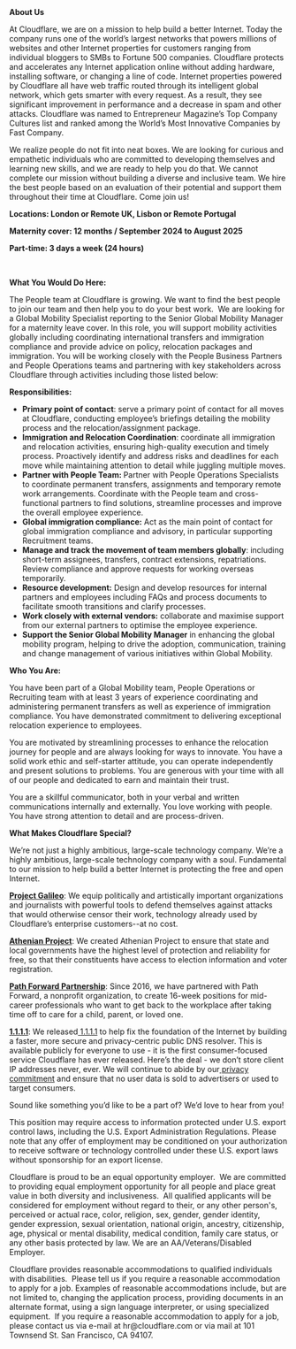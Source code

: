 <div class="content-intro">
	<div><strong>About Us</strong></div>
	<div>
		<p>At Cloudflare, we are on a mission to help build a better Internet. Today the company runs one of the world’s largest networks that powers millions of websites and other Internet properties for customers ranging from individual bloggers to SMBs to Fortune 500 companies. Cloudflare protects and accelerates any Internet application online without adding hardware, installing software, or changing a line of code. Internet properties powered by Cloudflare all have web traffic routed through its intelligent global network, which gets smarter with every request. As a result, they see significant improvement in performance and a decrease in spam and other attacks. Cloudflare was named to Entrepreneur Magazine’s Top Company Cultures list and ranked among the World’s Most Innovative Companies by Fast Company.&nbsp;</p>
		<p><span style="font-weight: 400;">We realize people do not fit into neat boxes. We are looking for curious and empathetic individuals who are committed to developing themselves and learning new skills, and we are ready to help you do that. We cannot complete our mission without building a diverse and inclusive team. We hire the best people based on an evaluation of their potential and support them throughout their time at Cloudflare. Come join us!&nbsp;</span></p>
	</div>
</div>
<p><strong>Locations: London or Remote UK, Lisbon or Remote Portugal</strong></p>
<p><strong>Maternity cover: 12 months / September 2024 to August 2025</strong></p>
<p><strong>Part-time: 3 days a week (24 hours)</strong></p>
<p>&nbsp;</p>
<p><strong>What You Would Do Here:</strong></p>
<p>The People team at Cloudflare is growing. We want to find the best people to join our team and then help you to do your best work.&nbsp; We are looking for a Global Mobility Specialist reporting to the Senior Global Mobility Manager for a maternity leave cover. In this role, you will support mobility activities globally including coordinating international transfers and immigration compliance and provide advice on policy, relocation packages and immigration. You will be working closely with the People Business Partners and People Operations teams and partnering with key stakeholders across Cloudflare through activities including those listed below:</p>
<p><strong>Responsibilities:</strong></p>
<ul>
	<li><strong>Primary point of contact</strong>: serve a primary point of contact for all moves at Cloudflare, conducting employee’s briefings detailing the mobility process and the relocation/assignment package.</li>
	<li><strong>Immigration and Relocation Coordination</strong>: coordinate all immigration and relocation activities, ensuring high-quality execution and timely process. Proactively identify and address risks and deadlines for each move while maintaining attention to detail while juggling multiple moves.</li>
	<li><strong>Partner with People Team: </strong>Partner with People Operations Specialists to coordinate permanent transfers, assignments and temporary remote work arrangements. Coordinate with the People team and cross-functional partners to find solutions, streamline processes and improve the overall employee experience.</li>
	<li><strong>Global immigration compliance:</strong> Act as the main point of contact for global immigration compliance and advisory, in particular supporting Recruitment teams.</li>
	<li><strong>Manage and track the movement of team members globally</strong>: including short-term assignees, transfers, contract extensions, repatriations. Review compliance and approve requests for working overseas temporarily.</li>
	<li><strong>Resource development:</strong> Design and develop resources for internal partners and employees including FAQs and process documents to facilitate smooth transitions and clarify processes.</li>
	<li><strong>Work closely with external vendors:</strong> collaborate and maximise support from our external partners to optimise the employee experience.</li>
	<li><strong>Support the Senior Global Mobility Manager</strong> in enhancing the global mobility program, helping to drive the adoption, communication, training and change management of various initiatives within Global Mobility.</li>
</ul>
<p><strong>Who You Are:</strong></p>
<p>You have been part of a Global Mobility team, People Operations or Recruiting team with at least 3 years of experience coordinating and administering permanent transfers as well as experience of immigration compliance. You have demonstrated commitment to delivering exceptional relocation experience to employees.&nbsp;</p>
<p>You are motivated by streamlining processes to enhance the relocation journey for people and are always looking for ways to innovate. You have a solid work ethic and self-starter attitude, you can operate independently and present solutions to problems. You are generous with your time with all of our people and dedicated to earn and maintain their trust.&nbsp;</p>
<p>You are a skillful communicator, both in your verbal and written communications internally and externally. You love working with people. You have strong attention to detail and are process-driven.</p>
<div class="content-conclusion">
	<p><strong>What Makes Cloudflare Special?</strong></p>
	<p><span style="font-weight: 400;">We’re not just a highly ambitious, large-scale technology company. We’re a highly ambitious, large-scale technology company with a soul. Fundamental to our mission to help build a better Internet is protecting the free and open Internet.</span></p>
	<p><a href="https://blog.cloudflare.com/protecting-free-expression-online/"><strong>Project Galileo</strong></a><span style="font-weight: 400;">: We equip politically and artistically important organizations and journalists with powerful tools to defend themselves against attacks that would otherwise censor their work, technology already used by Cloudflare’s enterprise customers--at no cost.</span></p>
	<p><strong><a href="https://www.cloudflare.com/athenian/">Athenian Project</a></strong><span style="font-weight: 400;">: We created Athenian Project to ensure that state and local governments have the highest level of protection and reliability for free, so that their constituents have access to election information and voter registration.</span></p>
	<p><a href="https://blog.cloudflare.com/tag/path-forward/"><strong>Path Forward Partnership</strong></a><span style="font-weight: 400;">: Since 2016, we have partnered with Path Forward, a nonprofit organization, to create 16-week positions for mid-career professionals who want to get back to the workplace after taking time off to care for a child, parent, or loved one.</span></p>
	<p><a href="https://1.1.1.1/"><strong>1.1.1.1</strong></a><span style="font-weight: 400;">: We released</span><a href="https://1.1.1.1/"> <span style="font-weight: 400;">1.1.1.1</span></a><span style="font-weight: 400;"> to help fix the foundation of the Internet by building a faster, more secure and privacy-centric public DNS resolver. This is available publicly for everyone to use - it is the first consumer-focused service Cloudflare has ever released. Here’s the deal - we don’t store client IP addresses never, ever. We will continue to abide by our</span><a href="https://developers.cloudflare.com/1.1.1.1/privacy/public-dns-resolver"> privacy commitment</a><span style="font-weight: 400;"> and ensure that no user data is sold to advertisers or used to target consumers.</span></p>
	<p><span style="font-weight: 400;">Sound like something you’d like to be a part of? We’d love to hear from you!</span></p>
	<p><span style="font-weight: 400;">This position may require access to information protected under U.S. export control laws, including the U.S. Export Administration Regulations. Please note that any offer of employment may be conditioned on your authorization to receive software or technology controlled under these U.S. export laws without sponsorship for an export license.</span></p>
	<p><span style="font-weight: 400;">Cloudflare is proud to be an equal opportunity employer. &nbsp;We are committed to providing equal employment opportunity for all people and place great value in both diversity and inclusiveness. &nbsp;All qualified applicants will be considered for employment without regard to their, or any other person's, perceived or actual</span> <span style="font-weight: 400;">race, color, religion, sex, gender, gender identity, gender expression, sexual orientation, national origin, ancestry, citizenship, age, physical or mental disability, medical condition, family care status, or any other basis protected by law. </span><span style="font-weight: 400;">We are an AA/Veterans/Disabled Employer.</span></p>
	<p><span style="font-weight: 400;">Cloudflare provides reasonable accommodations to qualified individuals with disabilities. &nbsp;Please tell us if you require a reasonable accommodation to apply for a job. Examples of reasonable accommodations include, but are not limited to, changing the application process, providing documents in an alternate format, using a sign language interpreter, or using specialized equipment. &nbsp;If you require a reasonable accommodation to apply for a job, please contact us via e-mail at </span><span style="font-weight: 400;">hr@cloudflare.com</span><span style="font-weight: 400;"> or via mail at 101 Townsend St. San Francisco, CA 94107.</span></p>
</div>
